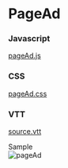 # PageAd  
  
### Javascript  
[pageAd.js](https://raw.githubusercontent.com/indianstau/Brightcove/master/Plugin/PageAd/pageAd.js)  
### CSS  
[pageAd.css](https://raw.githubusercontent.com/indianstau/Brightcove/master/Plugin/PageAd/pageAd.js)  
### VTT  
[source.vtt](https://raw.githubusercontent.com/indianstau/Brightcove/master/Plugin/PageAd/Source.vtt)  

Sample  
![pageAd](https://i.imgur.com/jiwKUGT.png)
